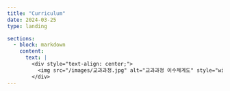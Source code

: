 ```yaml
---
title: "Curriculum"
date: 2024-03-25
type: landing

sections:
  - block: markdown
    content:
      text: |
        <div style="text-align: center;">
          <img src="/images/교과과정.jpg" alt="교과과정 이수체계도" style="width: 180%; height: auto;">
        </div>
---
```

